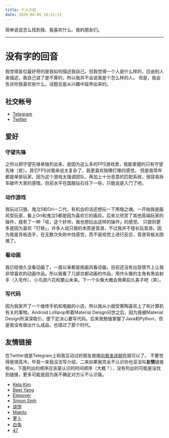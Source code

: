 ```yaml
---
title: 个人介绍
date: 2020-04-05 18:21:13
---
```


简单说说怎么找到我、我喜欢什么、我的朋友们。
<!--more-->
----

# 没有字的回音
我觉得各位最好奇的是我如何描述我自己。但我觉得一个人是什么样的，应由别人来描述，我自己说了是不算的，所以我并不会说我是个怎么样的人。
但是，我会告诉你我喜欢些什么，话题总是从兴趣中延申出来的。

## 社交帐号
- [Telegram](https://t.me/WordlessEcho)
- [Twitter](https://twitter.com/Wordless_Echo)

## 爱好
### 守望先锋
之所以把守望先锋单独列出来，是因为这么多的FPS游戏里，我能掌握的只有守望先锋（悲）。其它FPS对我来说太复杂了，我更喜欢指哪打哪的感觉。
但是我常年都是单排玩家，因为这个游戏太强调团队，再加上十分恶意的匹配系统，很容易拆车破坏大家的感情。目前水平在国服钻石往下一些，只能说是入门了吧。

### 动作游戏
我玩过只狼、鬼泣5和Ori一二代，有机会的话还想玩一下黑暗之魂。一开始我是画风型玩家，看上Ori和鬼泣5都是因为喜欢它的画风，后来又欣赏了其他高端玩家的操作，就有了一种「哇，这个好帅，我也想玩出这样的操作」的感觉。
只狼则更多是因为喜欢「打铁」，许多人说只狼的本质是音游，不过我并不擅长玩音游。因为我是背板选手，在无数次失败中找感觉，而不是视觉上进行反应，音游背板太困难了。

### 看动画
我已经很久没看动画了，一直以来都是挑画风看动画，目前还没有出现情节上让我非常喜欢的动画作品。所以我看了几部京都动画的作品，用作头像的主角有黑岩射手（入宅作）、小鸟游六花和栗山未来。下一个头像大概会用黄前久美子吧（笑）。

### 写代码
因为我家开了一个维修手机和电脑的小店，所以我从小就受熏陶喜欢上了和计算机有关的事物。Android Lollipop带着Material Deisgn问世之后，因为我被Material Design所深深吸引，便下定决心要写代码。后来我勉强掌握了Java和Python，但是我没有做出什么成品，也错过了那个时代。

## 友情链接
在Twitter或是Telegram上和我互动过的朋友直接[向我发送邮件](mailto://me@wordlessecho.com)就可以了。
不要觉得我很高冷，毕竟一来我没法写介绍，二来如果我完全不认识你也没法叫**友情**链接啦w。下面列出的顺序应该是认识的时间顺序（大概？），没有列出的可能是没找到链接，更多可能是因为我不确定对方认不认识我。

- [Kela Kim](https://www.wsl.moe/)
- [Beet Yang](https://beetman.net/)
- [Elepover](https://daily.elepover.com/)
- [Simon Smh](https://simonsmh.cc/)
- [烧饼](https://feng.moe/)
- [Makito](https://mak1t0.cc/)
- [萝卜](https://eatradish.github.io/)
- [白兔](https://daisuke.moe/)
- [47](https://blog.cn47mp.moe/)
